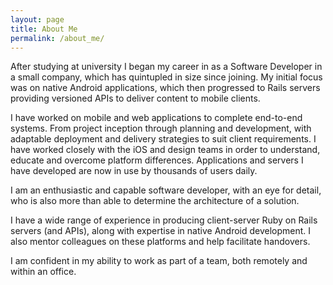 ```yaml
---
layout: page
title: About Me
permalink: /about_me/
---
```


After studying at university I began my career in as a Software Developer in a small company, which has quintupled in size since joining. My initial focus was on native Android applications, which then progressed to Rails servers providing versioned APIs to deliver content to mobile clients.

I have worked on mobile and web applications to complete end-to-end systems. From project inception through planning and development, with adaptable deployment and delivery strategies to suit client requirements. I have worked closely with the iOS and design teams in order to understand, educate and overcome platform differences. Applications and servers I have developed are now in use by thousands of users daily.

I am an enthusiastic and capable software developer, with an eye for detail, who is also more than able to determine the architecture of a solution.

I have a wide range of experience in producing client-server Ruby on Rails servers (and APIs), along with expertise in native Android development. I also mentor colleagues on these platforms and help facilitate handovers.

I am confident in my ability to work as part of a team, both remotely and within an office.
